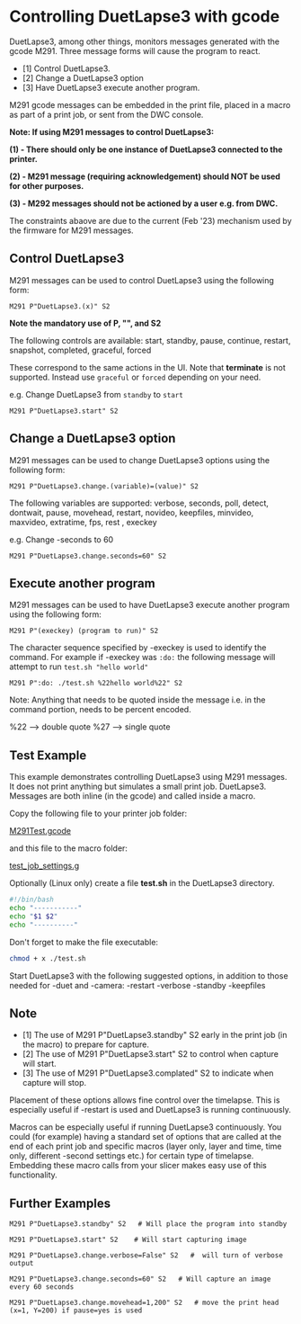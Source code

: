 # Controlling DuetLapse3 with gcode

DuetLapse3, among other things, monitors messages generated with the gcode M291.
Three message forms will cause the program to react.

- [1]  Control DuetLapse3.
- [2]  Change a DuetLapse3 option
- [3]  Have DuetLapse3 execute another program.

M291 gcode messages can be embedded in the print file, placed in a macro as part of a print job, or sent from the DWC console.

**Note: If using M291 messages to control DuetLapse3:**

**(1) - There should only be one instance of DuetLapse3 connected to the printer.**

**(2) - M291 message (requiring acknowledgement) should NOT be used for other purposes.**

**(3) - M292 messages should not be actioned by a user e.g. from DWC.**

The constraints abaove are due to the current (Feb '23) mechanism used by the firmware for M291 messages.

## Control DuetLapse3

M291 messages can be used to control DuetLapse3 using the following form:

```text
M291 P"DuetLapse3.(x)" S2
```

**Note the mandatory use of P, "", and S2**

The following controls are available:
start, standby, pause, continue, restart, snapshot, completed, graceful, forced

These correspond to the same actions in the UI.
Note that **terminate** is not supported.  Instead use `graceful` or `forced` depending on your need.

e.g. Change DuetLapse3 from `standby` to `start`

```text
M291 P"DuetLapse3.start" S2
```

## Change a DuetLapse3 option

M291 messages can be used to change DuetLapse3 options using the following form:

```text
M291 P"DuetLapse3.change.(variable)=(value)" S2
```

The following variables are supported:
verbose, seconds, poll, detect, dontwait, pause, movehead, restart, novideo, keepfiles, minvideo, maxvideo, extratime, fps, rest , execkey

e.g. Change -seconds to 60

```text
M291 P"DuetLapse3.change.seconds=60" S2
```

## Execute another program

M291 messages can be used to have DuetLapse3 execute another program using the following form:

```text
M291 P"(execkey) (program to run)" S2
```

The character sequence specified by -execkey is used to identify the command. For example if -execkey was `:do:` the following message will attempt to run `test.sh "hello world"`

```text
M291 P":do: ./test.sh %22hello world%22" S2
```

Note: Anything that needs to be quoted inside the message i.e. in the command portion, needs to be percent encoded.

%22 --> double quote
%27 --> single quote

## Test Example

This example demonstrates controlling DuetLapse3 using M291 messages.
It does not print anything but simulates a small print job.
DuetLapse3. Messages are both inline (in the gcode) and called inside a macro.

Copy the following file to your printer job folder:

[M291Test.gcode](https://github.com/stuartofmt/DuetLapse3/blob/main/Examples/M291Test.gcode)

and this file to the macro folder:

[test_job_settings.g](https://github.com/stuartofmt/DuetLapse3/blob/main/Examples/test_job_settings.g)

Optionally (Linux only) create a file **test.sh** in the DuetLapse3 directory.

```bash
#!/bin/bash
echo "-----------"
echo "$1 $2"
echo "----------"
```

Don't forget to make the file executable:

```bash
chmod + x ./test.sh
```

Start DuetLapse3 with the following suggested options, in addition to those needed for -duet and -camera:
-restart -verbose -standby -keepfiles

## Note

- [1]  The use of M291 P"DuetLapse3.standby" S2  early in the print job (in the macro) to prepare for capture.
- [2]  The use of M291 P"DuetLapse3.start" S2 to control when capture will start.
- [3]  The use of M291 P"DuetLapse3.complated" S2  to indicate when capture will stop.

Placement of these options allows fine control over the timelapse.  This is especially useful if -restart is used and DuetLapse3 is running continuously.

Macros can be especially useful if running DuetLapse3 continuously.
You could (for example) having a standard set of options that are called at the end of each print job and specific macros (layer only, layer and time, time only, different -second settings etc.) for certain type of timelapse.
Embedding these macro calls from your slicer makes easy use of this functionality.

## Further Examples

```text
M291 P"DuetLapse3.standby" S2   # Will place the program into standby
```

```text
M291 P"DuetLapse3.start" S2    # Will start capturing image
```

```text
M291 P"DuetLapse3.change.verbose=False" S2   #  will turn of verbose output
```

```text
M291 P"DuetLapse3.change.seconds=60" S2   # Will capture an image every 60 seconds
```

```text
M291 P"DuetLapse3.change.movehead=1,200" S2   # move the print head (x=1, Y=200) if pause=yes is used
```
